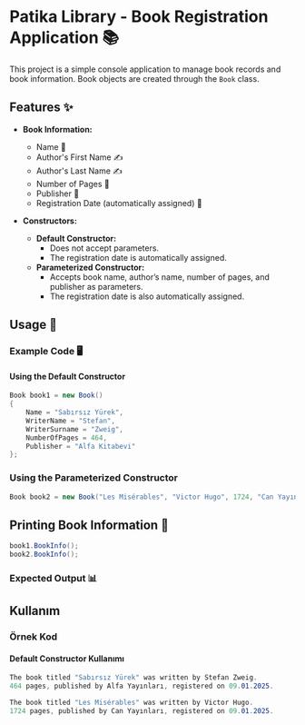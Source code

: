# Patika Library - Book Registration Application 📚

This project is a simple console application to manage book records and book information. Book objects are created through the `Book` class.

## Features ✨

- **Book Information:**
  - Name 📖
  - Author's First Name ✍️
  - Author's Last Name ✍️
  - Number of Pages 📄
  - Publisher 🏢
  - Registration Date (automatically assigned) 📅

- **Constructors:**
  - **Default Constructor:**
    - Does not accept parameters.
    - The registration date is automatically assigned.
  - **Parameterized Constructor:**
    - Accepts book name, author’s name, number of pages, and publisher as parameters.
    - The registration date is also automatically assigned.

## Usage 🔧

### Example Code 🖥️

#### Using the Default Constructor
```csharp
Book book1 = new Book()
{
    Name = "Sabırsız Yürek",
    WriterName = "Stefan",
    WriterSurname = "Zweig",
    NumberOfPages = 464,
    Publisher = "Alfa Kitabevi"
};
````
### Using the Parameterized Constructor
```csharp
Book book2 = new Book("Les Misérables", "Victor Hugo", 1724, "Can Yayınları");
```
## Printing Book Information 📄
```csharp
book1.BookInfo();
book2.BookInfo();
```
### Expected Output 📊
## Kullanım

### Örnek Kod

#### Default Constructor Kullanımı
```csharp
The book titled "Sabırsız Yürek" was written by Stefan Zweig.
464 pages, published by Alfa Yayınları, registered on 09.01.2025.

The book titled "Les Misérables" was written by Victor Hugo.
1724 pages, published by Can Yayınları, registered on 09.01.2025.
```



